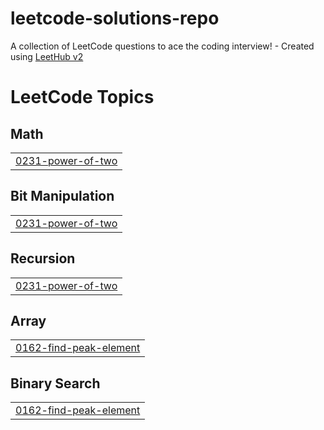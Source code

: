 # leetcode-solutions-repo
A collection of LeetCode questions to ace the coding interview! - Created using [LeetHub v2](https://github.com/arunbhardwaj/LeetHub-2.0)

<!---LeetCode Topics Start-->
# LeetCode Topics
## Math
|  |
| ------- |
| [0231-power-of-two](https://github.com/kanishka0411/leetcode-solutions-repo/tree/master/0231-power-of-two) |
## Bit Manipulation
|  |
| ------- |
| [0231-power-of-two](https://github.com/kanishka0411/leetcode-solutions-repo/tree/master/0231-power-of-two) |
## Recursion
|  |
| ------- |
| [0231-power-of-two](https://github.com/kanishka0411/leetcode-solutions-repo/tree/master/0231-power-of-two) |
## Array
|  |
| ------- |
| [0162-find-peak-element](https://github.com/kanishka0411/leetcode-solutions-repo/tree/master/0162-find-peak-element) |
## Binary Search
|  |
| ------- |
| [0162-find-peak-element](https://github.com/kanishka0411/leetcode-solutions-repo/tree/master/0162-find-peak-element) |
<!---LeetCode Topics End-->